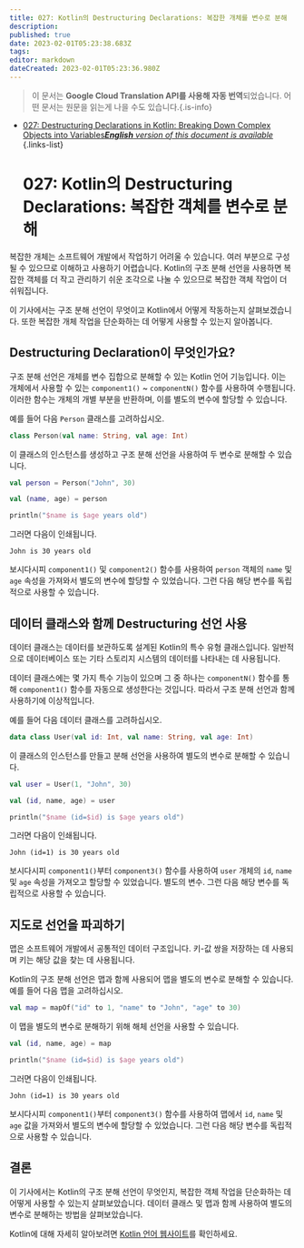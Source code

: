 ```yaml
---
title: 027: Kotlin의 Destructuring Declarations: 복잡한 개체를 변수로 분해
description: 
published: true
date: 2023-02-01T05:23:38.683Z
tags: 
editor: markdown
dateCreated: 2023-02-01T05:23:36.980Z
---
```


> 이 문서는 **Google Cloud Translation API를 사용해 자동 번역**되었습니다.
어떤 문서는 원문을 읽는게 나을 수도 있습니다.{.is-info}

- [027: Destructuring Declarations in Kotlin: Breaking Down Complex Objects into Variables***English** version of this document is available*](/en/Knowledge-base/Kotlin/Learning/027-destructuring-declarations-in-kotlin-breaking-down-complex-objects-into-variables)
{.links-list}


  # 027: Kotlin의 Destructuring Declarations: 복잡한 객체를 변수로 분해

복잡한 개체는 소프트웨어 개발에서 작업하기 어려울 수 있습니다. 여러 부분으로 구성될 수 있으므로 이해하고 사용하기 어렵습니다. Kotlin의 구조 분해 선언을 사용하면 복잡한 객체를 더 작고 관리하기 쉬운 조각으로 나눌 수 있으므로 복잡한 객체 작업이 더 쉬워집니다.

이 기사에서는 구조 분해 선언이 무엇이고 Kotlin에서 어떻게 작동하는지 살펴보겠습니다. 또한 복잡한 개체 작업을 단순화하는 데 어떻게 사용할 수 있는지 알아봅니다.

## Destructuring Declaration이 무엇인가요?

구조 분해 선언은 개체를 변수 집합으로 분해할 수 있는 Kotlin 언어 기능입니다. 이는 개체에서 사용할 수 있는 `component1()` ~ `componentN()` 함수를 사용하여 수행됩니다. 이러한 함수는 개체의 개별 부분을 반환하며, 이를 별도의 변수에 할당할 수 있습니다.

예를 들어 다음 `Person` 클래스를 고려하십시오.

```kotlin
class Person(val name: String, val age: Int)
```

이 클래스의 인스턴스를 생성하고 구조 분해 선언을 사용하여 두 변수로 분해할 수 있습니다.

```kotlin
val person = Person("John", 30)

val (name, age) = person

println("$name is $age years old")
```

그러면 다음이 인쇄됩니다.

```
John is 30 years old
```

보시다시피 `component1()` 및 `component2()` 함수를 사용하여 `person` 객체의 `name` 및 `age` 속성을 가져와서 별도의 변수에 할당할 수 있었습니다. 그런 다음 해당 변수를 독립적으로 사용할 수 있습니다.

## 데이터 클래스와 함께 Destructuring 선언 사용

데이터 클래스는 데이터를 보관하도록 설계된 Kotlin의 특수 유형 클래스입니다. 일반적으로 데이터베이스 또는 기타 스토리지 시스템의 데이터를 나타내는 데 사용됩니다.

데이터 클래스에는 몇 가지 특수 기능이 있으며 그 중 하나는 `componentN()` 함수를 통해 `component1()` 함수를 자동으로 생성한다는 것입니다. 따라서 구조 분해 선언과 함께 사용하기에 이상적입니다.

예를 들어 다음 데이터 클래스를 고려하십시오.

```kotlin
data class User(val id: Int, val name: String, val age: Int)
```

이 클래스의 인스턴스를 만들고 분해 선언을 사용하여 별도의 변수로 분해할 수 있습니다.

```kotlin
val user = User(1, "John", 30)

val (id, name, age) = user

println("$name (id=$id) is $age years old")
```

그러면 다음이 인쇄됩니다.

```
John (id=1) is 30 years old
```

보시다시피 `component1()`부터 `component3()` 함수를 사용하여 `user` 개체의 `id`, `name` 및 `age` 속성을 가져오고 할당할 수 있었습니다. 별도의 변수. 그런 다음 해당 변수를 독립적으로 사용할 수 있습니다.

## 지도로 선언을 파괴하기

맵은 소프트웨어 개발에서 공통적인 데이터 구조입니다. 키-값 쌍을 저장하는 데 사용되며 키는 해당 값을 찾는 데 사용됩니다.

Kotlin의 구조 분해 선언은 맵과 함께 사용되어 맵을 별도의 변수로 분해할 수 있습니다. 예를 들어 다음 맵을 고려하십시오.

```kotlin
val map = mapOf("id" to 1, "name" to "John", "age" to 30)
```

이 맵을 별도의 변수로 분해하기 위해 해체 선언을 사용할 수 있습니다.

```kotlin
val (id, name, age) = map

println("$name (id=$id) is $age years old")
```

그러면 다음이 인쇄됩니다.

```
John (id=1) is 30 years old
```

보시다시피 `component1()`부터 `component3()` 함수를 사용하여 맵에서 `id`, `name` 및 `age` 값을 가져와서 별도의 변수에 할당할 수 있었습니다. 그런 다음 해당 변수를 독립적으로 사용할 수 있습니다.

## 결론

이 기사에서는 Kotlin의 구조 분해 선언이 무엇인지, 복잡한 객체 작업을 단순화하는 데 어떻게 사용할 수 있는지 살펴보았습니다. 데이터 클래스 및 맵과 함께 사용하여 별도의 변수로 분해하는 방법을 살펴보았습니다.

Kotlin에 대해 자세히 알아보려면 [Kotlin 언어 웹사이트](https://kotlinlang.org/)를 확인하세요.